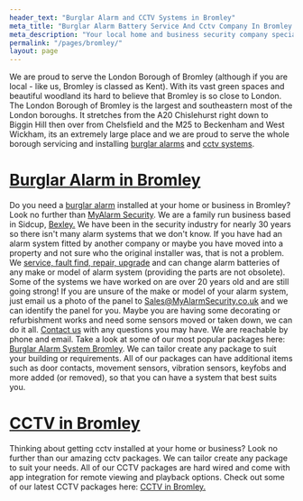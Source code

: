 ```yaml
---
header_text: "Burglar Alarm and CCTV Systems in Bromley"
meta_title: "Burglar Alarm Battery Service And Cctv Company In Bromley - My Alarm Security"
meta_description: "Your local home and business security company specialsing in burglar alarms, cctv door, entry access control in Bromley. Contact us on 020 8302 4065."
permalink: "/pages/bromley/"
layout: page
---
```


We are proud to serve the London Borough of Bromley (although if you are local - like us, Bromley is classed as Kent). With its vast green spaces and beautiful woodland its hard to believe that Bromley is so close to London. The London Borough of Bromley is the largest and southeastern most of the London boroughs. It stretches from the A20 Chislehurst right down to Biggin Hill then over from Chelsfield and the M25 to Beckenham and West Wickham, its an extremely large place and we are proud to serve the whole borough servicing and installing [burglar alarms](/categories/burglar-alarms/) and [cctv systems](/categories/cctv/).

# [Burglar Alarm in Bromley](/categories/burglar-alarms/)  

Do you need a [burglar alarm](/categories/burglar-alarms/) installed at your home or business in Bromley? Look no further than [MyAlarm Security](thamesmead.php.html). We are a family run business based in Sidcup, [Bexley.](bexley.php.html) We have been in the security industry for nearly 30 years so there isn\'t many alarm systems that we don\'t know. If you have had an alarm system fitted by another company or maybe you have moved into a property and not sure who the original installer was, that is not a problem. We [service, fault find, repair, upgrade](/categories/servicing-and-repairs/) and can change alarm batteries of any make or model of alarm system (providing the parts are not obsolete). Some of the systems we have worked on are over 20 years old and are still going strong! If you are unsure of the make or model of your alarm system, just email us a photo of the panel to [Sales@MyAlarmSecurity.co.uk](mailto:Sales@MyAlarmSecurity.co.uk) and we can identify the panel for you. Maybe you are having some decorating or refurbishment works and need some sensors moved or taken down, we can do it all. [Contact us](/contact/) with any questions you may have. We are reachable by phone and email. Take a look at some of our most popular packages here: [Burglar Alarm System Bromley](/categories/burglar-alarms/). We can tailor create any package to suit your building or requirements. All of our packages can have additional items such as door contacts, movement sensors, vibration sensors, keyfobs and more added (or removed), so that you can have a system that best suits you. 

# [CCTV in Bromley](/categories/cctv/) 

Thinking about getting cctv installed at your home or business? Look no further than our amazing cctv packages. We can tailor create any package to suit your needs. All of our CCTV packages are hard wired and come with app integration for remote viewing and playback options. Check out some of our latest CCTV packages here: [CCTV in Bromley.](/categories/cctv/)